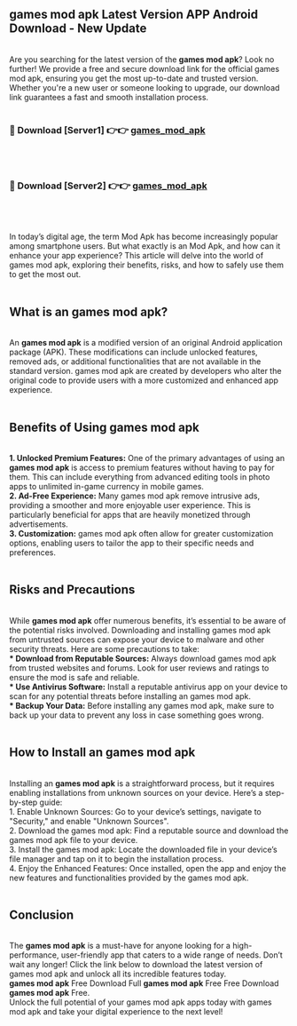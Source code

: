 ## games mod apk Latest Version APP Android Download - New Update
<br>
Are you searching for the latest version of the <strong>games mod apk</strong>? Look no further! We provide a free and secure download link for the official games mod apk, ensuring you get the most up-to-date and trusted version. Whether you're a new user or someone looking to upgrade, our download link guarantees a fast and smooth installation process.
<br>
<br>
<h3>🔴 Download [Server1] 👉👉 <a href="https://modyolo.store/games+mod+apk">games_mod_apk</a></h3><br>
<br>
<h3>🔴 Download [Server2] 👉👉 <a href="https://modyolo.store/games+mod+apk">games_mod_apk</a></h3><br>
<br>
<br>
In today’s digital age, the term Mod Apk has become increasingly popular among smartphone users. But what exactly is an Mod Apk, and how can it enhance your app experience? This article will delve into the world of games mod apk, exploring their benefits, risks, and how to safely use them to get the most out.
<br>
<br>
<h2>What is an games mod apk?</h2>
<br>
An <strong>games mod apk</strong> is a modified version of an original Android application package (APK). These modifications can include unlocked features, removed ads, or additional functionalities that are not available in the standard version. games mod apk are created by developers who alter the original code to provide users with a more customized and enhanced app experience.
<br>
<br>
<h2>Benefits of Using games mod apk</h2>
<br>
<strong> 1. Unlocked Premium Features:</strong> One of the primary advantages of using an <strong>games mod apk</strong> is access to premium features without having to pay for them. This can include everything from advanced editing tools in photo apps to unlimited in-game currency in mobile games.
<br>
<strong> 2. Ad-Free Experience:</strong> Many games mod apk remove intrusive ads, providing a smoother and more enjoyable user experience. This is particularly beneficial for apps that are heavily monetized through advertisements.
<br>
<strong> 3. Customization:</strong> games mod apk often allow for greater customization options, enabling users to tailor the app to their specific needs and preferences.
<br>
<br>
<h2>Risks and Precautions</h2>
<br>
While <strong>games mod apk</strong> offer numerous benefits, it’s essential to be aware of the potential risks involved. Downloading and installing games mod apk from untrusted sources can expose your device to malware and other security threats. Here are some precautions to take:
<br>
<strong> * Download from Reputable Sources:</strong> Always download games mod apk from trusted websites and forums. Look for user reviews and ratings to ensure the mod is safe and reliable.
<br>
<strong> * Use Antivirus Software:</strong> Install a reputable antivirus app on your device to scan for any potential threats before installing an games mod apk.
<br>
<strong> * Backup Your Data:</strong> Before installing any games mod apk, make sure to back up your data to prevent any loss in case something goes wrong.
<br>
<br>
<h2>How to Install an games mod apk</h2>
<br>
Installing an <strong>games mod apk</strong> is a straightforward process, but it requires enabling installations from unknown sources on your device. Here’s a step-by-step guide:
<br>
 1. Enable Unknown Sources: Go to your device’s settings, navigate to "Security," and enable "Unknown Sources".
<br>
 2. Download the games mod apk: Find a reputable source and download the games mod apk file to your device.
<br>
 3. Install the games mod apk: Locate the downloaded file in your device’s file manager and tap on it to begin the installation process.
<br>
 4. Enjoy the Enhanced Features: Once installed, open the app and enjoy the new features and functionalities provided by the games mod apk.
<br>
<br>
<h2><strong>Conclusion</strong></h2>
<br>
The <strong>games mod apk</strong> is a must-have for anyone looking for a high-performance, user-friendly app that caters to a wide range of needs. Don’t wait any longer! Click the link below to download the latest version of games mod apk and unlock all its incredible features today.
<br>
<strong>games mod apk</strong> Free Download Full <strong>games mod apk</strong> Free Free Download <strong>games mod apk</strong> Free.
<br>
Unlock the full potential of your games mod apk apps today with games mod apk and take your digital experience to the next level!